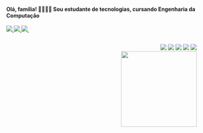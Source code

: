                              

<div>
 <h4>Olá, família! 👋💖✨🦋 Sou estudante de tecnologias, cursando Engenharia da Computação</h4>
<!--  <img src="https://user-images.githubusercontent.com/55593325/169933156-f4b2cd36-2dce-461a-a28f-49943637def8.png" width="200px" height="200px"> -->
</div>

<div align="start">
  <a href="https://www.linkedin.com/in/marina-melo-9728331a7/" alt="Linkedin" target="_blank">
    <img src="https://img.shields.io/badge/-Linkedin-0e76a8?style=for-the-badge&logo=Linkedin&logoColor=white&link=https://www.linkedin.com/in/marina-melo-9728331a7/" />   </a>
  <a href="https://www.instagram.com/mariiinamelo/" alt="Instagram" target="_blank">
  <img src="https://img.shields.io/badge/-Instagram-DF0174?style=for-the-badge&logo=instagram&logoColor=white&link=https://www.instagram.com/mariiinamelo/"/>
  </a>
  <a href="https://twitter.com/definindochata" alt="Twitter" target="_blank">
    <img src="https://camo.githubusercontent.com/0bd066115a3d5d3b06c206ac73e483bc237e6ff7c61f9ba3262e683581de9718/68747470733a2f2f696d672e736869656c64732e696f2f7374617469632f76313f7374796c653d666f722d7468652d6261646765266d6573736167653d5477697474657226636f6c6f723d314441314632266c6f676f3d54776974746572266c6f676f436f6c6f723d464646464646266c6162656c3d">
  </a>
  <a href="https://open.spotify.com/user/ez010jh8jfju7tfuuwifkygmj?si=ef3372e194f945bc" alt="Spotify">
    <img scr="https://img.shields.io/badge/Spotify-1ED760?style=for-the-badge&logo=spotify&logoColor=white">
  </a>
</div>  

##

<div align="end">
  <img src="https://img.shields.io/badge/c-%2300599C.svg?style=for-the-badge&logo=c&logoColor=white">
  <img src="https://img.shields.io/badge/css3-%231572B6.svg?style=for-the-badge&logo=css3&logoColor=white">
  <img src="https://img.shields.io/badge/html5-%23E34F26.svg?style=for-the-badge&logo=html5&logoColor=white">
  <img src="https://img.shields.io/badge/javascript-%23323330.svg?style=for-the-badge&logo=javascript&logoColor=%23F7DF1E">
  <img src="https://img.shields.io/badge/typescript-%23007ACC.svg?style=for-the-badge&logo=typescript&logoColor=white">
</div>


<div align="end">
  <img src="https://49.media.tumblr.com/fb9f6d357802fba67a79e5fe85dca5a4/tumblr_o2gfdoO6Ig1v6g28go1_500.gif" width="200px"/>
</div>
